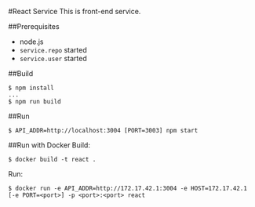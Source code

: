 #React Service
This is front-end service.

##Prerequisites
- node.js
- `service.repo` started
- `service.user` started

##Build
```
$ npm install
...
$ npm run build
```


##Run
```
$ API_ADDR=http://localhost:3004 [PORT=3003] npm start
```


##Run with Docker
Build:

```
$ docker build -t react .
```

Run:

```
$ docker run -e API_ADDR=http://172.17.42.1:3004 -e HOST=172.17.42.1 [-e PORT=<port>] -p <port>:<port> react
```
